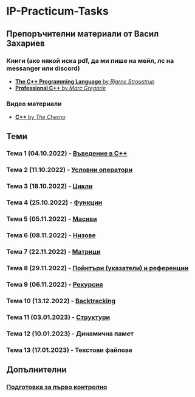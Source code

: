 # IP-Practicum-Tasks

## Препоръчителни материали от Васил Захариев
### Книги (ако някой иска pdf, да ми пише на мейл, лс на messanger или discord)
- [**The C++ Programming Language** by *Bjarne Stroustrup*](https://www.amazon.com/C-Programming-Language-4th/dp/0321563840)
- [**Professional C++** by *Marc Gregorie*](https://www.amazon.com/Professional-C-Marc-Gregoire/dp/1119421306/ref=sr_1_2?crid=6FVTC1IUX0U&keywords=professional+c%2B%2B&qid=1665310431&qu=eyJxc2MiOiIxLjI3IiwicXNhIjoiMC44NyIsInFzcCI6IjEuMDIifQ%3D%3D&s=books&sprefix=professional+c%2B%2B%2Cstripbooks-intl-ship%2C167&sr=1-2)

### Видео материали
- [**C++** by *The Cherno*](https://www.youtube.com/playlist?list=PLlrATfBNZ98dudnM48yfGUldqGD0S4FFb)

## Теми
### Тема 1 (04.10.2022) - [Въведение в C++](https://github.com/vasilzahariev/IP-Practicum-Tasks/tree/main/Week%2001%20-%20Intro%20to%20C%2B%2B)
### Тема 2 (11.10.2022) - [Условни оператори](https://github.com/vasilzahariev/IP-Practicum-Tasks/tree/main/Week%2002%20-%20Conditional%20Operators)
### Тема 3 (18.10.2022) - [Цикли](https://github.com/vasilzahariev/IP-Practicum-Tasks/tree/main/Week%2003%20-%20Loops)
### Тема 4 (25.10.2022) - [Функции](https://github.com/vasilzahariev/IP-Practicum-Tasks/tree/main/Week%2004%20-%20Functions)
### Тема 5 (05.11.2022) - [Масиви](https://github.com/vasilzahariev/IP-Practicum-Tasks/tree/main/Week%2005%20-%20Arrays)
### Тема 6 (08.11.2022) - [Низове](https://github.com/vasilzahariev/IP-Practicum-Tasks/tree/main/Week%2006%20-%20Strings)
### Тема 7 (22.11.2022) - [Матрици](https://github.com/vasilzahariev/IP-Practicum-Tasks/tree/main/Week%2008%20-%20Matrixes)
### Тема 8 (29.11.2022) - [Пойнтъри (указатели) и референции](https://github.com/vasilzahariev/IP-Practicum-Tasks/tree/main/Week%2009%20-%20Pointers%20and%20References)
### Тема 9 (06.11.2022) - [Рекурсия](https://github.com/vasilzahariev/IP-Practicum-Tasks/tree/main/Week%2010%20-%20Recursion)
### Тема 10 (13.12.2022) - [Backtracking](https://github.com/vasilzahariev/IP-Practicum-Tasks/tree/main/Week%2011%20-%20Backtracking/)
### Тема 11 (03.01.2023) - [Структури](https://github.com/vasilzahariev/IP-Practicum-Tasks/tree/main/Week%2012%20-%20Structs)
### Тема 12 (10.01.2023) - Динамична памет
### Тема 13 (17.01.2023) - Текстови файлове

## Допълнителни
### [Подготовка за първо контролно](https://github.com/vasilzahariev/IP-Practicum-Tasks/tree/main/Control%20Exam%20Preparation%2001)
